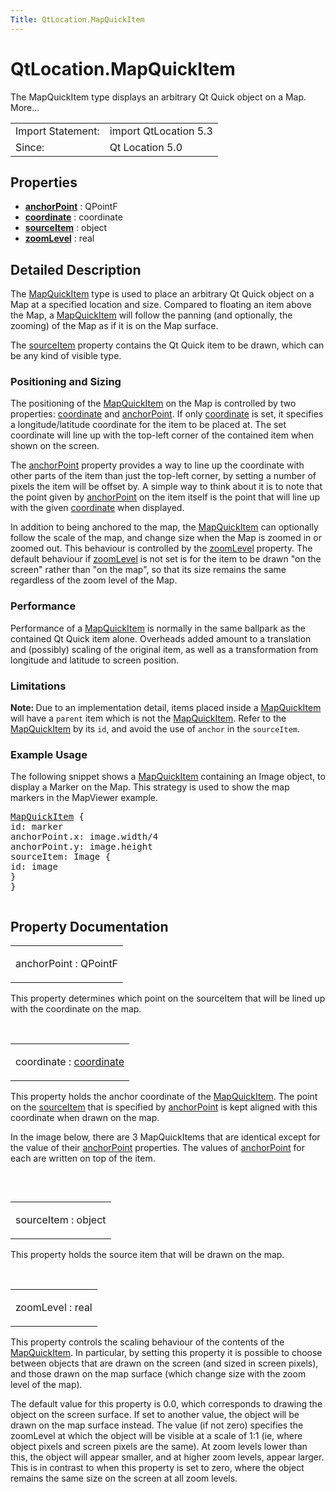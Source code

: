 ```yaml
---
Title: QtLocation.MapQuickItem
---
```


# QtLocation.MapQuickItem

<span class="subtitle"></span>
<!-- $$$MapQuickItem-brief -->
<p>The MapQuickItem type displays an arbitrary Qt Quick object on a Map. More...</p>
<!-- @@@MapQuickItem -->
<table class="alignedsummary">
<tr><td class="memItemLeft rightAlign topAlign"> Import Statement:</td><td class="memItemRight bottomAlign"> import QtLocation 5.3</td></tr><tr><td class="memItemLeft rightAlign topAlign"> Since:</td><td class="memItemRight bottomAlign">  Qt Location 5.0</td></tr></table><ul>
</ul>
<h2 id="properties">Properties</h2>
<ul>
<li class="fn"><b><b><a href="#anchorPoint-prop">anchorPoint</a></b></b> : QPointF</li>
<li class="fn"><b><b><a href="#coordinate-prop">coordinate</a></b></b> : coordinate</li>
<li class="fn"><b><b><a href="#sourceItem-prop">sourceItem</a></b></b> : object</li>
<li class="fn"><b><b><a href="#zoomLevel-prop">zoomLevel</a></b></b> : real</li>
</ul>
<!-- $$$MapQuickItem-description -->
<h2 id="details">Detailed Description</h2>
</p>
<p>The <a href="index.html">MapQuickItem</a> type is used to place an arbitrary Qt Quick object on a Map at a specified location and size. Compared to floating an item above the Map, a <a href="index.html">MapQuickItem</a> will follow the panning (and optionally, the zooming) of the Map as if it is on the Map surface.</p>
<p>The <a href="#sourceItem-prop">sourceItem</a> property contains the Qt Quick item to be drawn, which can be any kind of visible type.</p>
<h3 >Positioning and Sizing</h3>
<p>The positioning of the <a href="index.html">MapQuickItem</a> on the Map is controlled by two properties: <a href="#coordinate-prop">coordinate</a> and <a href="#anchorPoint-prop">anchorPoint</a>. If only <a href="#coordinate-prop">coordinate</a> is set, it specifies a longitude/latitude coordinate for the item to be placed at. The set coordinate will line up with the top-left corner of the contained item when shown on the screen.</p>
<p>The <a href="#anchorPoint-prop">anchorPoint</a> property provides a way to line up the coordinate with other parts of the item than just the top-left corner, by setting a number of pixels the item will be offset by. A simple way to think about it is to note that the point given by <a href="#anchorPoint-prop">anchorPoint</a> on the item itself is the point that will line up with the given <a href="#coordinate-prop">coordinate</a> when displayed.</p>
<p>In addition to being anchored to the map, the <a href="index.html">MapQuickItem</a> can optionally follow the scale of the map, and change size when the Map is zoomed in or zoomed out. This behaviour is controlled by the <a href="#zoomLevel-prop">zoomLevel</a> property. The default behaviour if <a href="#zoomLevel-prop">zoomLevel</a> is not set is for the item to be drawn &quot;on the screen&quot; rather than &quot;on the map&quot;, so that its size remains the same regardless of the zoom level of the Map.</p>
<h3 >Performance</h3>
<p>Performance of a <a href="index.html">MapQuickItem</a> is normally in the same ballpark as the contained Qt Quick item alone. Overheads added amount to a translation and (possibly) scaling of the original item, as well as a transformation from longitude and latitude to screen position.</p>
<h3 >Limitations</h3>
<p><b>Note: </b>Due to an implementation detail, items placed inside a <a href="index.html">MapQuickItem</a> will have a <code>parent</code> item which is not the <a href="index.html">MapQuickItem</a>. Refer to the <a href="index.html">MapQuickItem</a> by its <code>id</code>, and avoid the use of <code>anchor</code> in the <code>sourceItem</code>.</p>
<h3 >Example Usage</h3>
<p>The following snippet shows a <a href="index.html">MapQuickItem</a> containing an Image object, to display a Marker on the Map. This strategy is used to show the map markers in the MapViewer example.</p>
<pre class="qml"><span class="type"><a href="index.html">MapQuickItem</a></span> {
<span class="name">id</span>: <span class="name">marker</span>
<span class="name">anchorPoint</span>.x: <span class="name">image</span>.<span class="name">width</span><span class="operator">/</span><span class="number">4</span>
<span class="name">anchorPoint</span>.y: <span class="name">image</span>.<span class="name">height</span>
<span class="name">sourceItem</span>: <span class="name">Image</span> {
<span class="name">id</span>: <span class="name">image</span>
}
}</pre>
<p class="centerAlign"><img src="https://developer.ubuntu.com/static/devportal_uploaded/25dc5576-cab8-47b0-b5ad-283091110cc7-../QtLocation.MapQuickItem/images/api-mapquickitem.png" alt="" /></p><!-- @@@MapQuickItem -->
<h2>Property Documentation</h2>
<!-- $$$anchorPoint -->
<table class="qmlname"><tr valign="top" id="anchorPoint-prop"><td class="tblQmlPropNode"><p><span class="name">anchorPoint</span> : <span class="type">QPointF</span></p></td></tr></table><p>This property determines which point on the sourceItem that will be lined up with the coordinate on the map.</p>
<!-- @@@anchorPoint -->
<br/>
<!-- $$$coordinate -->
<table class="qmlname"><tr valign="top" id="coordinate-prop"><td class="tblQmlPropNode"><p><span class="name">coordinate</span> : <span class="type"><a href="#coordinate-prop">coordinate</a></span></p></td></tr></table><p>This property holds the anchor coordinate of the <a href="index.html">MapQuickItem</a>. The point on the <a href="#sourceItem-prop">sourceItem</a> that is specified by <a href="#anchorPoint-prop">anchorPoint</a> is kept aligned with this coordinate when drawn on the map.</p>
<p>In the image below, there are 3 MapQuickItems that are identical except for the value of their <a href="#anchorPoint-prop">anchorPoint</a> properties. The values of <a href="#anchorPoint-prop">anchorPoint</a> for each are written on top of the item.</p>
<p class="centerAlign"><img src="https://developer.ubuntu.com/static/devportal_uploaded/b69ec52f-c5a9-4581-88e2-c819f40d97ba-../QtLocation.MapQuickItem/images/api-mapquickitem-anchor.png" alt="" /></p><!-- @@@coordinate -->
<br/>
<!-- $$$sourceItem -->
<table class="qmlname"><tr valign="top" id="sourceItem-prop"><td class="tblQmlPropNode"><p><span class="name">sourceItem</span> : <span class="type">object</span></p></td></tr></table><p>This property holds the source item that will be drawn on the map.</p>
<!-- @@@sourceItem -->
<br/>
<!-- $$$zoomLevel -->
<table class="qmlname"><tr valign="top" id="zoomLevel-prop"><td class="tblQmlPropNode"><p><span class="name">zoomLevel</span> : <span class="type">real</span></p></td></tr></table><p>This property controls the scaling behaviour of the contents of the <a href="index.html">MapQuickItem</a>. In particular, by setting this property it is possible to choose between objects that are drawn on the screen (and sized in screen pixels), and those drawn on the map surface (which change size with the zoom level of the map).</p>
<p>The default value for this property is 0.0, which corresponds to drawing the object on the screen surface. If set to another value, the object will be drawn on the map surface instead. The value (if not zero) specifies the zoomLevel at which the object will be visible at a scale of 1:1 (ie, where object pixels and screen pixels are the same). At zoom levels lower than this, the object will appear smaller, and at higher zoom levels, appear larger. This is in contrast to when this property is set to zero, where the object remains the same size on the screen at all zoom levels.</p>
<!-- @@@zoomLevel -->
<br/>
